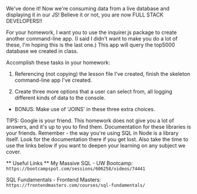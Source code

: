 We've done it! Now we're consuming data from a live database and displaying it in our JS! Believe it or not, you are now FULL STACK DEVELOPERS!!

For your homework, I want you to use the inquirer.js package to create another command-line app. (I said I didn't want to make you do a lot of these, I'm hoping this is the last one.) This app will query the top5000 database we created in class.

Accomplish these tasks in your homework:

1. Referencing (not copying) the lesson file I've created, finish the skeleton command-line app I've created.

2. Create three more options that a user can select from, all logging different kinds of data to the console.

- BONUS: Make use of 'JOINS' in these three extra choices.

TIPS: Google is your friend. This homework does not give you a lot of answers, and it's up to you to find them. Documentation for these libraries is your friends. Remember - the way you're using SQL in Node is a library itself. Look for the documentation there if you get lost. Also take the time to use the links below if you want to deepen your learning on any subject we cover.

** Useful Links **
My Massive SQL - UW Bootcamp:
`https://bootcampspot.com/sessions/606258/videos/74441`

SQL Fundamentals - Frontend Masters:
`https://frontendmasters.com/courses/sql-fundamentals/`
